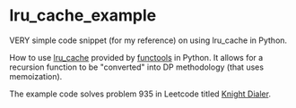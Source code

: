 # lru_cache_example
VERY simple code snippet (for my reference) on using lru_cache in Python.


How to use [lru_cache](https://docs.python.org/3/library/functools.html) provided by [functools](https://docs.python.org/3/library/functools.html) in Python. It allows for a recursion function to be "converted" into DP methodology (that uses memoization).

The example code solves problem 935 in Leetcode titled [Knight Dialer](https://leetcode.com/problems/knight-dialer/).